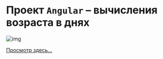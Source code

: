 # Проект `Angular` – вычисления возраста в днях

![img](https://img.a374.ru/svg/comp-angular.svg)

[Просмотр здесь…](https://a374ru.github.io/myEdge/aa/)